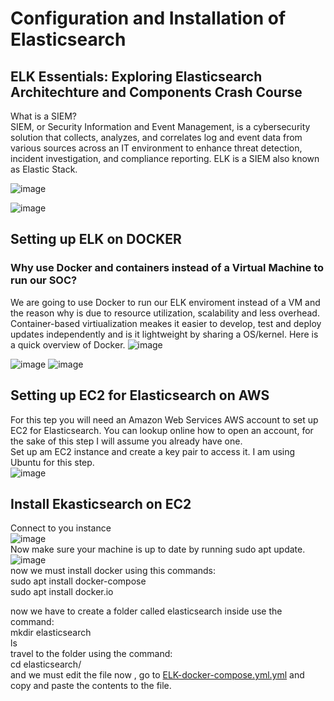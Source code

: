 # Configuration and Installation of Elasticsearch

## ELK Essentials: Exploring Elasticsearch Architechture and Components Crash Course

What is a SIEM?  
SIEM, or Security Information and Event Management, is a cybersecurity solution that collects, analyzes, and correlates log and event data from various sources across an IT environment to enhance threat detection, incident investigation, and compliance reporting.
ELK is a SIEM also known as Elastic Stack.

![image](https://github.com/user-attachments/assets/6a465023-0ac7-4f91-b750-6ce0c884eece)

![image](https://github.com/user-attachments/assets/26b83554-142e-453f-8c6c-3864fe439ee1)

## Setting up ELK on DOCKER
### Why use Docker and containers instead of a Virtual Machine to run our SOC?
We are going to use Docker to run our ELK enviroment instead of a VM and the reason why is due to resource utilization, scalability and less overhead. Container-based virtiualization meakes it easier to develop, test and deploy updates independently and is it lightweight by sharing a OS/kernel. Here is a quick overview of Docker.
![image](https://github.com/user-attachments/assets/fc895b71-97d7-4eca-acaa-45a46dca4bda)

![image](https://github.com/user-attachments/assets/0082f5f5-a93a-46cc-92e9-63998ddeb971)
![image](https://github.com/user-attachments/assets/b24cb952-3c87-492d-a9d8-0721dd42247a)

## Setting up EC2 for Elasticsearch on AWS
For this tep you will need an Amazon Web Services AWS account to set up EC2 for Elasticsearch. You can lookup online how to open an account, for the sake of this step I will assume you already have one.  
Set up am EC2 instance and create a key pair to access it. I am using Ubuntu for this step.  
![image](https://github.com/user-attachments/assets/a34f8e8e-6856-4a52-a4ca-aa11e123972e)

## Install Ekasticsearch on EC2
Connect to you instance  
![image](https://github.com/user-attachments/assets/1987c429-e111-4e67-83e6-83a40ae87caf)  
Now make sure your machine is up to date by running sudo apt update.  
![image](https://github.com/user-attachments/assets/95eb8b7e-82eb-46a2-8f44-cd128e7249aa)  
now we must install docker using this commands:  
sudo apt install docker-compose  
sudo apt install docker.io  

now we have to create a folder called elasticsearch inside use the command:  
mkdir elasticsearch  
ls  
travel to the folder using the command:  
cd elasticsearch/  
and we must edit the file now , go to [ELK-docker-compose.yml.yml](Building-a-SOC-with-Open-Source-tools/ELK-docker-compose.yml.yml) and copy and paste the contents to the file.



